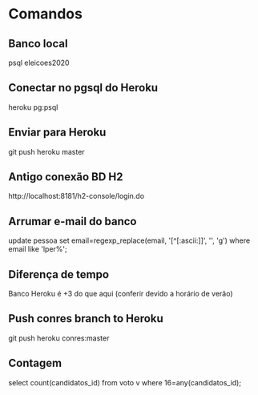 # Comandos

## Banco local
psql eleicoes2020

## Conectar no pgsql do Heroku
heroku pg:psql

## Enviar para Heroku
git push heroku master

## Antigo conexão BD H2
http://localhost:8181/h2-console/login.do

## Arrumar e-mail do banco
update pessoa set email=regexp_replace(email, '[^[:ascii:]]', '', 'g') where email like 'lper%';

## Diferença de tempo
Banco Heroku é +3 do que aqui (conferir devido a horário de verão)

## Push conres branch to Heroku
git push heroku conres:master

## Contagem
select count(candidatos_id) from voto v where 16=any(candidatos_id);